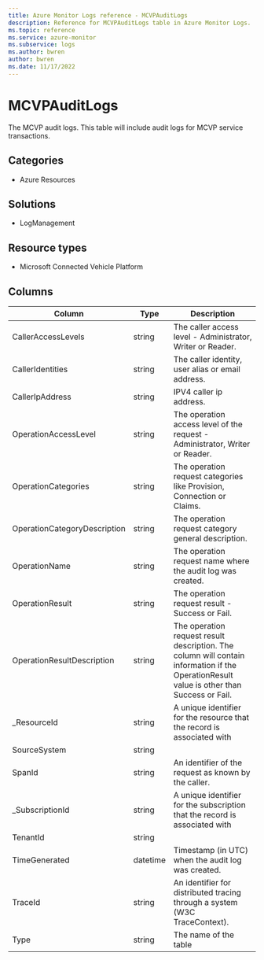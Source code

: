 ```yaml
---
title: Azure Monitor Logs reference - MCVPAuditLogs
description: Reference for MCVPAuditLogs table in Azure Monitor Logs.
ms.topic: reference
ms.service: azure-monitor
ms.subservice: logs
ms.author: bwren
author: bwren
ms.date: 11/17/2022
---
```


# MCVPAuditLogs

 The MCVP audit logs. This table will include audit logs for MCVP service transactions.

## Categories

- Azure Resources
## Solutions

- LogManagement
## Resource types

- Microsoft Connected Vehicle Platform




## Columns

| Column | Type | Description |
| --- | --- | --- |
| CallerAccessLevels | string | The caller access level - Administrator, Writer or Reader. |
| CallerIdentities | string | The caller identity, user alias or email address. |
| CallerIpAddress | string | IPV4 caller ip address. |
| OperationAccessLevel | string | The operation access level of the request - Administrator, Writer or Reader. |
| OperationCategories | string | The operation request categories like Provision, Connection or Claims. |
| OperationCategoryDescription | string | The operation request category general description. |
| OperationName | string | The operation request name where the audit log was created. |
| OperationResult | string | The operation request result - Success or Fail. |
| OperationResultDescription | string | The operation request result description. The column will contain information if the OperationResult value is other than Success or Fail. |
| _ResourceId | string | A unique identifier for the resource that the record is associated with |
| SourceSystem | string |  |
| SpanId | string | An identifier of the request as known by the caller. |
| _SubscriptionId | string | A unique identifier for the subscription that the record is associated with |
| TenantId | string |  |
| TimeGenerated | datetime | Timestamp (in UTC) when the audit log was created. |
| TraceId | string | An identifier for distributed tracing through a system (W3C TraceContext). |
| Type | string | The name of the table |
